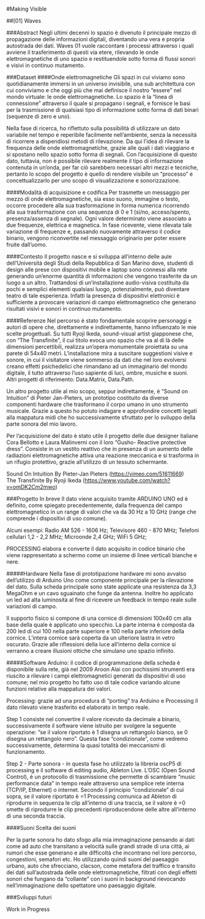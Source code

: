 #Making Visible

##[01] Waves

###Abstract
Negli ultimi decenni lo spazio è divenuto il principale mezzo di propagazione delle informazioni digitali, diventando una vera e propria autostrada dei dati.
Waves 01 vuole raccontare i processi attraverso i quali avviene il trasferimento di questi via etere, rilevando le onde elettromagnetiche di uno spazio e restituendole sotto forma di flussi sonori e visivi in continuo mutamento.

###Dataset
####Onde elettromagnetiche
Gli spazi in cui viviamo sono quotidianamente immersi in un universo invisibile, una sub architettura con cui conviviamo e che oggi più che mai definisce il nostro “essere” nel mondo virtuale: le onde elettromagnetiche. Lo spazio è la “linea di connessione” attraverso il quale si propagano i segnali, e fornisce le basi per la trasmissione di qualsiasi tipo di informazione sotto forma di dati binari (sequenze di zero e uno). <br>

Nella fase di ricerca, ho riflettuto sulla possibilità di utilizzare un dato variabile nel tempo e reperibile facilmente nell’ambiente, senza la necessità di ricorrere a dispendiosi metodi di rilevazione. Da qui l’idea di rilevare la frequenza delle onde elettromagnetiche, grazie alle quali i dati viaggiano e si spostano nello spazio sotto forma di segnali. Con l’acquisizione di questo dato, tuttavia, non è possibile rilevare realmente il tipo di informazione contenuta in un’onda, per far ciò sarebbero necessari altri mezzi e tecniche, pertanto lo scopo del progetto è quello di rendere visibile un “processo” e concettualizzarlo per uno scopo di visualizzazione e sonorizzazione.


####Modalità di acquisizione e codifica
Per trasmette un messaggio per mezzo di onde elettromagnetiche, sia esso suono, immagine o testo, occorre procedere alla sua trasformazione in forma numerica ricorrendo alla sua trasformazione con una sequenza di 0 e 1 (sì/no, acceso/spento, presenza/assenza di segnale). Ogni valore determinato viene associato a due frequenze, elettrica e magnetica. In fase ricevente, viene rilevata tale variazione di frequenze e, passando nuovamente attraverso il codice binario, vengono riconvertite nel messaggio originario per poter essere fruite dall’uomo.


####Contesto
Il progetto nasce e si sviluppa all’interno delle aule dell’Università degli Studi della Repubblica di San Marino dove, studenti di design alle prese con dispositivi mobile e laptop sono connessi alla rete generando un’enorme quantità di informazioni che vengono trasferite da un luogo a un altro. Trattandosi di un’installazione audio-visiva costituita da pochi e semplici elementi qualsiasi luogo, potenzialmente, può diventare teatro di tale esperienza. Infatti la presenza di dispositivi elettronici è sufficiente a provocare variazioni di campo elettromagnetico che generano risultati visivi e sonori in continuo mutamento.


####Referenze
Nel percorso è stato fondamentale scoprire personaggi e autori di opere che, direttamente e indirettamente, hanno influenzato le mie scelte progettuali. Su tutti Ryoji Ikeda, sound-visual artist giapponese che, con “The Transfinite”, il cui titolo evoca uno spazio che va al di là delle dimensioni percettibili, realizza un’opera monumentale proiettata su una parete di 54x40 metri. L’installazione mira a suscitare suggestioni visive e sonore, in cui il visitatore viene sommerso da dati che nel loro evolversi creano effetti psichedelici che rimandano ad un immaginario del mondo digitale, il tutto attraverso l’uso sapiente di luci, ombre, musiche e suoni. Altri progetti di riferimento:  Data.Matrix, Data.Path.

Un altro progetto utile al mio scopo, seppur indirettamente, è “Sound on Intuition” di Pieter Jan-Pieters, un prototipo costituito da diverse componenti hardware che trasformano il corpo umano in uno strumento musicale. Grazie a questo ho potuto indagare e approfondire concetti legati alla mappatura midi che ho successivamente sfruttato per lo sviluppo della parte sonora del mio lavoro. 

Per l’acquisizione del dato è stato utile il progetto delle due designer italiane Cora Bellotto e Laura Malinverni con il loro “Gusho- Reactive protective dress”. Consiste in un vestito reattivo che  in presenza di un aumento delle radiazioni elettromagnetiche attiva una reazione meccanica e si trasforma in un rifugio protettivo, grazie all’utilizzo di un tessuto schermante.<br>

Sound On Intuition By Pieter-Jan Pieters (https://vimeo.com/51611669)<br>
The Transfinite By Ryoji Ikeda (https://www.youtube.com/watch?v=omDK2Cm2mwo)<br>

###Progetto
In breve
Il dato viene acquisito tramite ARDUINO UNO ed è definito, come spiegato precedentemente, dalla frequenza del campo elettromagnetico in un range di valori che va da 30 Hz a 10 GHz (range che comprende i dispositivi di uso comune).

Alcuni esempi:
Radio AM 526 - 1606 Hz;
Televisore 460 - 870 MHz;
Telefoni cellulari 1,2 - 2,2 MHz;
Microonde 2,4 GHz;
WiFi 5 GHz;

PROCESSING elabora e converte il dato acquisito in codice binario che viene rappresentato a schermo come un insieme di linee verticali bianche e nere.

#####Hardware
Nella fase di prototipazione hardware mi sono avvalso dell’utilizzo di Arduino Uno come componente principale per la rilevazione del dato. Sulla scheda principale sono state applicate una resistenza da 3,3 MegaOhm e un cavo sguainato che funge da antenna. Inoltre ho applicato un led ad alta luminosità al fine di ricevere un feedback in tempo reale sulle variazioni di campo.

Il supporto fisico si compone di una cornice di dimensioni 100x40 cm alla base della quale è applicato uno specchio. La parte interna è composta da 200 led di cui 100 nella parte superiore e 100 nella parte inferiore della cornice. L’intera cornice sarà coperta da un ulteriore lastra in vetro oscurato.
Grazie alle riflessioni della luce all’interno della cornice si verranno a creare illusioni ottiche che simulano uno spazio infinito.

#####Software
Arduino: il codice di programmazione della scheda è disponibile sulla rete, già nel 2009 Aroon Alai con pochissimi strumenti era riuscito a rilevare i campi elettromagnetici generati da dispositivi di uso comune; nel mio progetto ho fatto uso di tale codice variando alcune funzioni relative alla mappatura dei valori.


Processing: grazie ad una procedura di “porting” tra Arduino e Processing il dato rilevato viene trasferito ed elaborato in tempo reale.

Step 1 consiste nel convertire il valore ricevuto da decimale a binario, successivamente il software viene istruito per svolgere la seguente operazione: “se il valore riportato è 1 disegna un rettangolo bianco, se 0 disegna un rettangolo nero”. Questa fase “condizionale”, come vedremo successivamente, determina la quasi totalità dei meccanismi di funzionamento.

Step 2 - Parte sonora - in questa fase ho utilizzato la libreria oscP5 di processing e il software di editing audio, Ableton Live. L’OSC (Open Sound Control),  è un protocollo di trasmissione che permette di scambiare “music performance data” in tempo reale attraverso una semplice rete interna (TCP/IP, Ethernet) o internet.
Secondo il principio “condizionale” di cui sopra, se il valore riportato è =1 Processing comunica ad Ableton di riprodurre in sequenza le clip all’interno di una traccia, se il valore è =0 smette di riprodurre le clip precedenti riproducendone delle altre all’interno di una seconda traccia.

####Suoni
Scelta dei suoni

Per la parte sonora ho dato sfogo alla mia immaginazione pensando ai dati come ad auto che transitano a velocità sulle grandi strade di una città, ai rumori che esse generano e alle difficoltà che incontrano nel loro percorso, congestioni, semafori etc.
Ho utilizzando quindi suoni del paesaggio urbano, auto che sfrecciano, clacson, come metafora del traffico e transito dei dati sull’autostrada delle onde elettromagnetiche, filtrati con degli effetti sonori che fungano da “collante” con i suoni in background rievocando nell’immaginazione dello spettatore uno paesaggio digitale.

###Sviluppi futuri

Work in Progress
